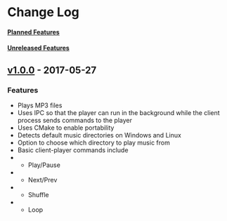# Change Log
#### [Planned Features](https://github.com/JethroDevon/revengeMusic/milestone/2)
#### [Unreleased Features](https://github.com/JethroDevon/revengeMusic/milestone/2?closed=1)
## [v1.0.0] - 2017-05-27
### Features
- Plays MP3 files
- Uses IPC so that the player can run in the background while the client process sends commands to the player
- Uses CMake to enable portability
- Detects default music directories on Windows and Linux
- Option to choose which directory to play music from
- Basic client-player commands include
- - Play/Pause
- - Next/Prev
- - Shuffle
- - Loop


[v1.0.0]: https://github.com/JethroDevon/revengeMusic/milestone/1?closed=1

